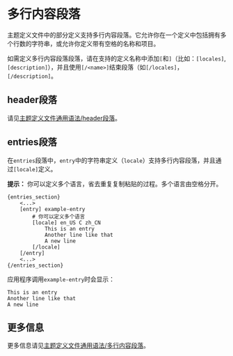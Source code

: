 # 多行内容段落

主题定义文件中的部分定义支持多行内容段落。它允许你在一个定义中包括拥有多个行数的字符串，或允许你定义带有空格的名称和项目。

如需定义多行内容段落段落，请在支持的定义名称中添加`[`和`]`（比如：`[locales]`, `[description]`），并且使用`[/<name>]`结束段落（如`[/locales]`，`[/description]`。

## header段落

请见[主题定义文件通用语法/header段落](../主题定义文件通用语法/header段落.md)。

## entries段落

在`entries`段落中，`entry`中的字符串定义（`locale`）支持多行内容段落，并且通过`[locale]`定义。

**提示：** 你可以定义多个语言，省去重复复制粘贴的过程。多个语言由空格分开。

```plaintext
{entries_section}
    <...>
    [entry] example-entry
        # 你可以定义多个语言
        [locale] en_US C zh_CN
            This is an entry
            Another line like that
            A new line
        [/locale]
    [/entry]
    <...>
{/entries_section}
```

应用程序调用`example-entry`时会显示：

```plaintext
This is an entry
Another line like that
A new line
```

## 更多信息

更多信息请见[主题定义文件通用语法/多行内容段落](../主题定义文件通用语法/多行内容段落.md)。